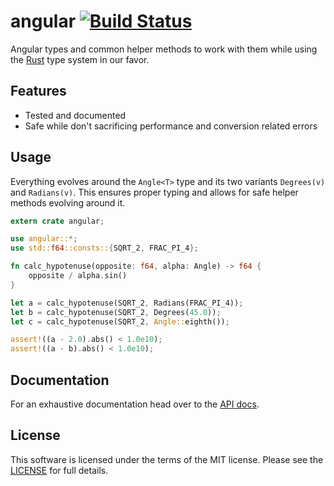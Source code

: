 # angular [![Build Status](https://travis-ci.org/b52/angular-rust.svg?branch=master)](https://travis-ci.org/b52/angular-rust)

Angular types and common helper methods to work with them while using the [Rust]
type system in our favor.

## Features

* Tested and documented
* Safe while don't sacrificing performance and conversion related errors

## Usage

Everything evolves around the `Angle<T>` type and its two variants
`Degrees(v)` and `Radians(v)`. This ensures proper typing and allows for safe
helper methods evolving around it.

```rust
extern crate angular;

use angular::*;
use std::f64::consts::{SQRT_2, FRAC_PI_4};

fn calc_hypotenuse(opposite: f64, alpha: Angle) -> f64 {
    opposite / alpha.sin()
}

let a = calc_hypotenuse(SQRT_2, Radians(FRAC_PI_4));
let b = calc_hypotenuse(SQRT_2, Degrees(45.0));
let c = calc_hypotenuse(SQRT_2, Angle::eighth());

assert!((a - 2.0).abs() < 1.0e10);
assert!((a - b).abs() < 1.0e10);
```

## Documentation

For an exhaustive documentation head over to the [API docs].

## License

This software is licensed under the terms of the MIT license. Please see the
[LICENSE](LICENSE) for full details.

[Rust]: http://www.rust-lang.org/
[API docs]: https://b52.github.io/angular-rust
